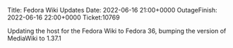 Title: Fedora Wiki Updates
Date: 2022-06-16 21:00+0000
OutageFinish: 2022-06-16 22:00+0000
Ticket:10769

Updating the host for the Fedora Wiki to Fedora 36, bumping the version of MediaWiki to 1.37.1
